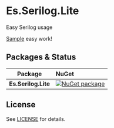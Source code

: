 # Es.Serilog.Lite

Easy Serilog usage

[Sample](https://github.com/vla/Es.Serilog.Lite/tree/master/samples/SampleWeb) easy work!

Packages & Status
---

Package  | NuGet         |
-------- | :------------ |
|**Es.Serilog.Lite**|[![NuGet package](https://buildstats.info/nuget/Es.Serilog.Lite)](https://www.nuget.org/packages/Es.Serilog.Lite)

## License
See [LICENSE](https://github.com/vla/Es.Serilog.Lite/tree/master/LICENSE) for details.